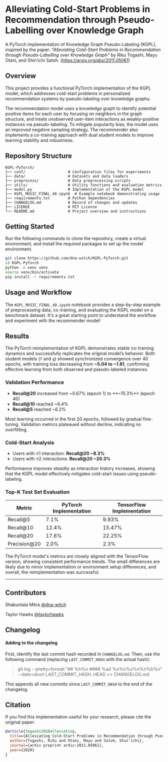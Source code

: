 # Alleviating Cold-Start Problems in Recommendation through Pseudo-Labelling over Knowledge Graph
A PyTorch implementation of Knowledge Graph Pseudo-Labeling (KGPL), inspired by the paper:
*"Alleviating Cold-Start Problems in Recommendation through Pseudo-Labelling over Knowledge Graph"*
by Riku Togashi, Mayu Otani, and Shin’ichi Satoh.
(https://arxiv.org/abs/2011.05061)

## Overview

This project provides a functional PyTorch implementation of the KGPL model, which addresses cold-start problems in personalized recommendation systems by pseudo-labeling over knowledge graphs. 

The recommendation model uses a knowledge graph to identify potential positive items for each user by focusing on neighbors in the graph structure, and treats unobserved user-item interactions as weakly-positive instances via pseudo-labeling. To mitigate popularity bias, the model uses an improved negative sampling strategy. The recommender also implements a co-training approach with dual student models to improve learning stability and robustness.

## Repository Structure

```
KGPL-PyTorch/
├── conf/                   # Configuration files for experiments
├── data/                   # Datasets and data loaders
├── preprocess/             # Data preprocessing scripts
├── utils/                  # Utility functions and evaluation metrics
├── model.py                # Implementation of the KGPL model
├── KGPL_MUSIC_FINAL_40.ipynb  # Example notebook demonstrating usage
├── requirements.txt        # Python dependencies
├── CHANGELOG.md            # Record of changes and updates
├── LICENSE                 # MIT License
└── README.md               # Project overview and instructions

```

## Getting Started

Run the following commands to clone the repository, create a virtual environment, and install the required packages to set up the model environment.

```bash
git clone https://github.com/dna-witch/KGPL-PyTorch.git
cd KGPL-PyTorch
python -m venv venv
source venv/bin/activate
pip install -r requirements.txt
```

## Usage and Workflow
The `KGPL_MUSIC_FINAL_40.ipynb` notebook provides a step-by-step example of preprocessing data, co-training, and evaluating the KGPL model on a benchmark dataset. It's a great starting point to understand the workflow and experiment with the recommender model!

## Results

The PyTorch reimplementation of KGPL demonstrates stable co-training dynamics and successfully replicates the original model’s behavior. Both student models (`f` and `g`) showed synchronized convergence over 40 epochs, with training loss decreasing from **~5.04 to ~1.81**, confirming effective learning from both observed and pseudo-labeled instances.

### Validation Performance

- **Recall@20** increased from ~0.67% (epoch 1) to **~15.3%** (epoch 40)
- **Recall@10** reached ~9.4%
- **Recall@5** reached ~6.2%

Most learning occurred in the first 20 epochs, followed by gradual fine-tuning. Validation metrics plateaued without decline, indicating no overfitting.

### Cold-Start Analysis

- Users with ≤1 interaction: **Recall@20 ~8.3%**
- Users with ≤2 interactions: **Recall@20 ~20.3%**

Performance improves steadily as interaction history increases, showing that the KGPL model effectively mitigates cold-start issues using pseudo-labeling.

### Top-K Test Set Evaluation

| Metric         | PyTorch Implementation | TensorFlow Implementation |
|----------------|------------------------|----------------------------|
| Recall@5       | 7.1%                  | 9.93%                     |
| Recall@10      | 12.4%                 | 15.47%                    |
| Recall@20      | 17.6%                 | 22.25%                    |
| Precision@20   | 2.0%                  | 2.3%                      |

The PyTorch model's metrics are closely aligned with the TensorFlow version, showing consistent performance trends. The small differences are likely due to minor implementation or environment setup differences, and overall, the reimplementation was successful.

---

## Contributors
Shakuntala Mitra [@dna-witch](https://github.com/dna-witch/)

Taylor Hawks [@taylorhawks](https://github.com/taylorhawks/)


## Changelog
#### Adding to the changelog

First, identify the last commit hash recorded in `CHANGELOG.md`. Then, use the following command (replacing `LAST_COMMIT_HASH` with the actual hash):

> git log --pretty=format:"## %h%n #### %ad %n%n%s%n%n%b%n" --date=short LAST_COMMIT_HASH..HEAD >> CHANGELOG.md

This appends all new commits since `LAST_COMMIT_HASH` to the end of the changelog.

## Citation
If you find this implementation useful for your research, please cite the original paper:

```bibtex
@article{togashi2020alleviating,
  title={Alleviating Cold-Start Problems in Recommendation through Pseudo-Labelling over Knowledge Graph},
  author={Togashi, Riku and Otani, Mayu and Satoh, Shin’ichi},
  journal={arXiv preprint arXiv:2011.05061},
  year={2020}
}
```

<!-- - Taylor notes 4/27 - 1030AM
  - I have a full pipeline working with datasets and dataloaders.  It trains and the loss goes down.
  - This is single learner, not colearning yet.
  - Fixed a bug where the training set would contain data without positive examples for one or more users.
  - Need to refactor dataset slightly - it's a bit hard to understand still.
  - I haven't touched the "aggregate", "get_neighbors", or aggregator objects yet, I only used the basic Aggregator that already was in the code.  Need help with this.
  - Also validation won't work yet since I need to clean up the datasets/dataloaders a bit of a refactor still.
  - Haven't gotten to evaluation yet at all either. -->
